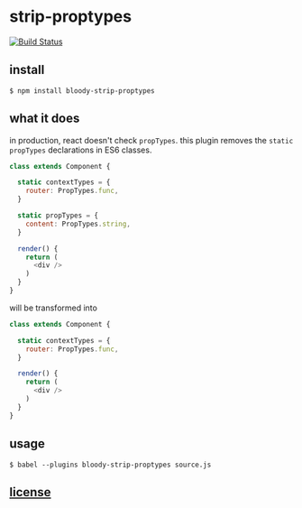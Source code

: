 # strip-proptypes

[![Build Status](https://travis-ci.org/bloodyowl/strip-proptypes.svg?branch=master)](https://travis-ci.org/bloodyowl/strip-proptypes)

## install

```console
$ npm install bloody-strip-proptypes
```

## what it does

in production, react doesn't check `propTypes`. this plugin removes the
`static propTypes` declarations in ES6 classes.

```javascript
class extends Component {

  static contextTypes = {
    router: PropTypes.func,
  }

  static propTypes = {
    content: PropTypes.string,
  }

  render() {
    return (
      <div />
    )
  }
}
```

will be transformed into

```javascript
class extends Component {

  static contextTypes = {
    router: PropTypes.func,
  }

  render() {
    return (
      <div />
    )
  }
}
```

## usage

```console
$ babel --plugins bloody-strip-proptypes source.js
```

## [license](LICENSE)
